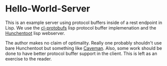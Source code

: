 # Hello-World-Server

This is an example server using protocol buffers
inside of a rest endpoint in Lisp.
We use the [cl-protobufs](https://github.com/qitab/cl-protobufs)
lisp protocol buffer implemenation and the
[Hunchentoot](https://github.com/edicl/hunchentoot) lisp
webserver.

The author makes no claim of optimality. Really
one probably shouldn't use bare Hunchentoot but something
like [Caveman](http://quickdocs.org/caveman/).
Also, some work should be done to have better protocol buffer
support in the client. This is left as an exercise to the reader.
